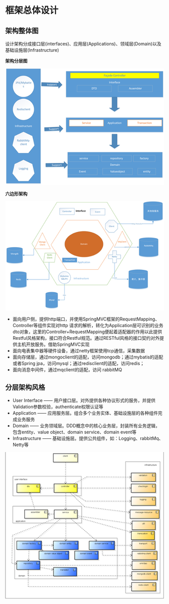 # 框架总体设计

## 架构整体图

设计架构分成接口层(interfaces)、应用层(Applications)、领域层(Domain)以及基础设施层(Infrastructure)

**架构分层图**

![image-20240724142757696](https://raw.githubusercontent.com/feixue-altaaa/picture/master/pic/202407241427724.png)

**六边形架构**

![image-20240724142908296](https://raw.githubusercontent.com/feixue-altaaa/picture/master/pic/202407241429320.png)

- 面向用户侧，提供http端口，并使用SpringMVC框架的RequestMapping、Controller等组件实现对http 请求的解析，转化为Application层可识别的业务dto对象，这里的Controller+RequestMapping便起着适配器的作用以此提供Restful风格架构，接口符合Restful规范。通过RESTful风格的接口契约对外提供主机开放服务。借助SpringMVC实现
- 面向电表集中器等硬件设备，通过netty框架使用tcp通信，采集数据
- 面向存储层，通过mongoclient的适配，访问mongodb；通过mybatis的适配或者Spring jpa，访问mysql；通过redisclient的适配，访问redis；
- 面向消息中间件，通过mqclient的适配，访问 rabbitMQ

## 分层架构风格

- User Interface —— 用户接口层。对外提供各种协议形式的服务，并提供Validation参数校验，authenticate权限认证等
- Application —— 应用服务层。组合多个业务实体、基础设施层的各种组件完成业务服务
- Domain —— 业务领域层。DDD概念中的核心业务层，封装所有业务逻辑，包含entity、value object、domain service、domain event等
- Infrastructure —— 基础设施层。提供公共组件，如：Logging、rabbitMq、Netty等

![image-20240724143212371](https://raw.githubusercontent.com/feixue-altaaa/picture/master/pic/202407241432411.png)